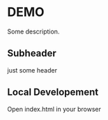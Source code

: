 # DEMO

Some description.

## Subheader

just some header

## Local Developement

Open index.html in your browser